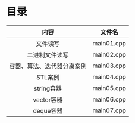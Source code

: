 # 目录

|            内容            |   文件名   |
| :------------------------: | :--------: |
|          文件读写          | main01.cpp |
|       二进制文件读写       | main02.cpp |
| 容器、算法、迭代器分离案例 | main03.cpp |
|          STL案例           | main04.cpp |
|         string容器         | main05.cpp |
|         vector容器         | main06.cpp |
|         deque容器          | main07.cpp |